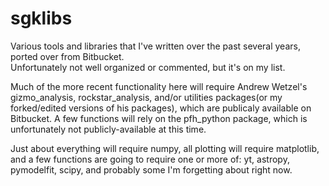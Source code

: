 # sgklibs
Various tools and libraries that I've written over the past several years, ported over from Bitbucket.  
Unfortunately not well organized or commented, but it's on my list.


Much of the more recent functionality here will require Andrew Wetzel's gizmo_analysis, rockstar_analysis, and/or 
utilities packages(or my forked/edited versions of his packages), which are publicaly available on Bitbucket.  A 
few functions will rely on the pfh_python package, which is unfortunately not publicly-available at this time.

Just about everything will require numpy, all plotting will require matplotlib, and a few functions are going to
require one or more of:  yt, astropy, pymodelfit, scipy, and probably some I'm forgetting about right now.
